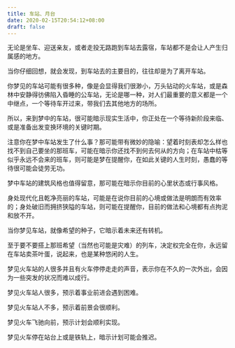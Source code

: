 ```yaml
---
title: 车站、月台
date: 2020-02-15T20:54:12+08:00
draft: false
---
```


无论是坐车、迎送亲友，或者走投无路跑到车站去露宿，车站都不是会让人产生归属感的地方。


当你仔细回想，就会发现，到车站去的主要目的，往往却是为了离开车站。




你梦见的车站可能有很多种，像是会显得我们很渺小，万头钻动的火车站，或是森林中安静得彷佛陷入昏睡的公车站，无论是哪一种，对人们最重要的意义都是一个中继点，一个等待车开过来，带我们去其他地方的场所。


所以，来到梦中的车站，很可能暗示现实生活中，你正处在一个等待新阶段来临、或是准备出发变换环境的关键时期。




注意你在梦中车站发生了什么事？那可能带有微妙的隐喻：望着时刻表却怎么样也找不到自己要坐的那班车，可能在暗示你还找不到何去何从的方向；在车站中枯等似乎永远不会来的班车，则可能是梦在提醒你，在如此关键的人生时刻，愚蠢的等待很可能会徒劳无功。




梦中车站的建筑风格也值得留意，那可能在暗示你目前的心里状态或行事风格。


身处现代化且乾净亮丽的车站，可能是在说你目前的心境或做法是明朗而有效率的；身处破旧而拥挤狭隘的车站，则可能在提醒你，目前的做法和心境都有点拘泥和放不开。




当你梦见车站，就像希望的种子，它暗示着未来还有转机。


至于要不要搭上那班希望（当然也可能是灾难）的列车，决定权完全在你，永远留在车站卖茶叶蛋，说起来，也是某种悠闲的人生。


梦见火车站的人很多并且有火车停停走走的声音，表示你在不久的一次外出，会因为一些突发的状况而难以成行。


梦见火车站人很多，预示着事业前进会遇到困难。


梦见火车站人不多，预示着前景会很顺利。


梦见火车飞驰向前，预示计划会顺利实现。


梦见火车停在站台上或是铁轨上，暗示计划可能会推迟。
